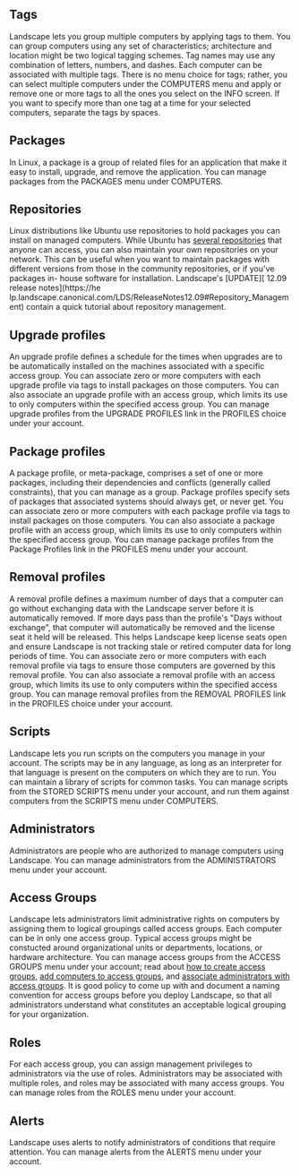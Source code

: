 
## Tags

Landscape lets you group multiple computers by applying tags to them. You can
group computers using any set of characteristics; architecture and location
might be two logical tagging schemes. Tag names may use any combination of
letters, numbers, and dashes. Each computer can be associated with multiple
tags. There is no menu choice for tags; rather, you can select multiple
computers under the COMPUTERS menu and apply or remove one or more tags to all
the ones you select on the INFO screen. If you want to specify more than one
tag at a time for your selected computers, separate the tags by spaces.

## Packages

In Linux, a package is a group of related files for an application that make
it easy to install, upgrade, and remove the application. You can manage
packages from the PACKAGES menu under COMPUTERS.

## Repositories

Linux distributions like Ubuntu use repositories to hold packages you can
install on managed computers. While Ubuntu has [several
repositories](https://help.ubuntu.com/community/Repositories/Ubuntu/) that
anyone can access, you can also maintain your own repositories on your
network. This can be useful when you want to maintain packages with different
versions from those in the community repositories, or if you've packages in-
house software for installation. Landscape's [UPDATE][ 12.09 release notes](https://he
lp.landscape.canonical.com/LDS/ReleaseNotes12.09#Repository_Management)
contain a quick tutorial about repository management.

## Upgrade profiles

An upgrade profile defines a schedule for the times when upgrades are to be
automatically installed on the machines associated with a specific access
group. You can associate zero or more computers with each upgrade profile via
tags to install packages on those computers. You can also associate an upgrade
profile with an access group, which limits its use to only computers within
the specified access group. You can manage upgrade profiles from the UPGRADE
PROFILES link in the PROFILES choice under your account.

## Package profiles

A package profile, or meta-package, comprises a set of one or more packages,
including their dependencies and conflicts (generally called constraints),
that you can manage as a group. Package profiles specify sets of packages that
associated systems should always get, or never get. You can associate zero or
more computers with each package profile via tags to install packages on those
computers. You can also associate a package profile with an access group,
which limits its use to only computers within the specified access group. You
can manage package profiles from the Package Profiles link in the PROFILES
menu under your account.

## Removal profiles

A removal profile defines a maximum number of days that a computer can go
without exchanging data with the Landscape server before it is automatically
removed. If more days pass than the profile's "Days without exchange", that
computer will automatically be removed and the license seat it held will be
released. This helps Landscape keep license seats open and ensure Landscape is
not tracking stale or retired computer data for long periods of time. You can
associate zero or more computers with each removal profile via tags to ensure
those computers are governed by this removal profile. You can also associate a
removal profile with an access group, which limits its use to only computers
within the specified access group. You can manage removal profiles from the
REMOVAL PROFILES link in the PROFILES choice under your account.

## Scripts

Landscape lets you run scripts on the computers you manage in your account.
The scripts may be in any language, as long as an interpreter for that
language is present on the computers on which they are to run. You can
maintain a library of scripts for common tasks. You can manage scripts from
the STORED SCRIPTS menu under your account, and run them against computers
from the SCRIPTS menu under COMPUTERS.

## Administrators

Administrators are people who are authorized to manage computers using
Landscape. You can manage administrators from the ADMINISTRATORS menu under
your account.

## Access Groups

Landscape lets administrators limit administrative rights on computers by
assigning them to logical groupings called access groups. Each computer can be
in only one access group. Typical access groups might be constucted around
organizational units or departments, locations, or hardware architecture. You
can manage access groups from the ACCESS GROUPS menu under your account; read
about [how to create access groups](ch05.html#creatingaccessgroups), 
[add computers to access groups](ch05.html#addingtoaccessgroups), 
and [associate administrators with access groups](ch05.html#associatingadmins).
It is good policy to come up with and document a naming convention for access 
groups before you deploy Landscape, so that all administrators understand what
constitutes an acceptable logical grouping for your organization.

## Roles

For each access group, you can assign management privileges to administrators
via the use of roles. Administrators may be associated with multiple roles,
and roles may be associated with many access groups. You can manage roles from
the ROLES menu under your account.

## Alerts

Landscape uses alerts to notify administrators of conditions that require
attention. You can manage alerts from the ALERTS menu under your account.

  


